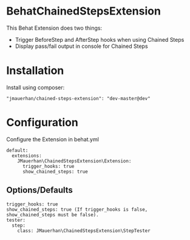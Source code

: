 BehatChainedStepsExtension
==========================

This Behat Extension does two things:

* Trigger BeforeStep and AfterStep hooks when using Chained Steps
* Display pass/fail output in console for Chained Steps

# Installation
Install using composer:
```
"jmauerhan/chained-steps-extension": "dev-master@dev"
```

# Configuration
Configure the Extension in behat.yml
```
default:
  extensions:
    JMauerhan\ChainedStepsExtension\Extension:
      trigger_hooks: true
      show_chained_steps: true
```

## Options/Defaults
```
trigger_hooks: true
show_chained_steps: true (If trigger_hooks is false, show_chained_steps must be false).
tester:
  step:
    class: JMauerhan\ChainedStepsExtension\StepTester
```

